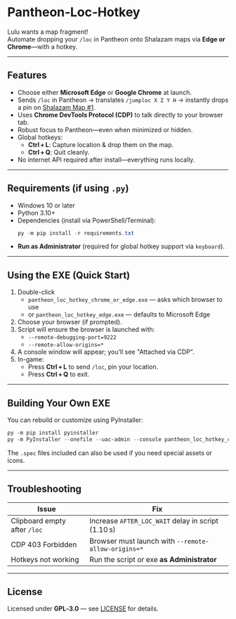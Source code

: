 # Pantheon‑Loc‑Hotkey

Lulu wants a map fragment!  
Automate dropping your `/loc` in Pantheon onto Shalazam maps via **Edge or Chrome**—with a hotkey.

---

##  Features

- Choose either **Microsoft Edge** or **Google Chrome** at launch.
- Sends `/loc` in Pantheon → translates `/jumploc X Z Y H` → instantly drops a pin on [Shalazam Map #1](https://shalazam.info/maps/1).
- Uses **Chrome DevTools Protocol (CDP)** to talk directly to your browser tab.
- Robust focus to Pantheon—even when minimized or hidden.
- Global hotkeys:
  - **Ctrl + L**: Capture location & drop them on the map.
  - **Ctrl + Q**: Quit cleanly.
- No internet API required after install—everything runs locally.

---

##  Requirements (if using `.py`)

- Windows 10 or later
- Python 3.10+
- Dependencies (install via PowerShell/Terminal):
  ```powershell
  py -m pip install -r requirements.txt
  ```
- **Run as Administrator** (required for global hotkey support via `keyboard`).

---

##  Using the EXE (Quick Start)

1. Double-click  
   - `pantheon_loc_hotkey_chrome_or_edge.exe` — asks which browser to use  
   - or `pantheon_loc_hotkey_edge.exe` — defaults to Microsoft Edge
2. Choose your browser (if prompted).
3. Script will ensure the browser is launched with:
   - `--remote-debugging-port=9222`
   - `--remote-allow-origins=*`
4. A console window will appear; you’ll see "Attached via CDP".
5. In-game:
   - Press **Ctrl + L** to send `/loc`, pin your location.
   - Press **Ctrl + Q** to exit.

---

##  Building Your Own EXE

You can rebuild or customize using PyInstaller:

```powershell
py -m pip install pyinstaller
py -m PyInstaller --onefile --uac-admin --console pantheon_loc_hotkey_chrome_or_edge.py
```

The `.spec` files included can also be used if you need special assets or icons.

---

##  Troubleshooting

| Issue                          | Fix                                                                 |
|-------------------------------|----------------------------------------------------------------------|
| Clipboard empty after `/loc`  | Increase `AFTER_LOC_WAIT` delay in script (1.10 s)                   |
| CDP 403 Forbidden             | Browser must launch with `--remote-allow-origins=*`                 |
| Hotkeys not working           | Run the script or exe **as Administrator**                          |

---

##  License

Licensed under **GPL‑3.0** — see [LICENSE](LICENSE) for details.
